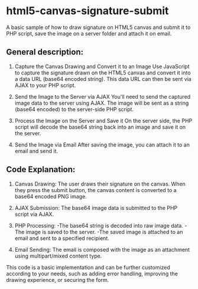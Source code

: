 # html5-canvas-signature-submit
A basic sample of how to draw signature on HTML5 canvas and submit it to PHP script, save the image on a server folder and attach it on email.

## General description:

1. Capture the Canvas Drawing and Convert it to an Image
Use JavaScript to capture the signature drawn on the HTML5 canvas and convert it into a data URL (base64 encoded string). This data URL can then be sent via AJAX to your PHP script.

2. Send the Image to the Server via AJAX
You'll need to send the captured image data to the server using AJAX. The image will be sent as a string (base64 encoded) to the server-side PHP script.

3. Process the Image on the Server and Save it
On the server side, the PHP script will decode the base64 string back into an image and save it on the server.

4. Send the Image via Email
After saving the image, you can attach it to an email and send it.


## Code Explanation:

1. Canvas Drawing: The user draws their signature on the canvas. When they press the submit button, the canvas content is converted to a base64 encoded PNG image.

2. AJAX Submission: The base64 image data is submitted to the PHP script via AJAX.

3. PHP Processing:
	-The base64 string is decoded into raw image data.
	-The image is saved to the server.
	-The saved image is attached to an email and sent to a specified recipient.

4. Email Sending: The email is composed with the image as an attachment using multipart/mixed content type.

This code is a basic implementation and can be further customized according to your needs, such as adding error handling, improving the drawing experience, or securing the form.